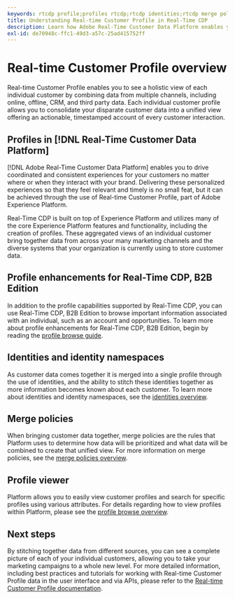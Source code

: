 ```yaml
---
keywords: rtcdp profile;profiles rtcdp;rtcdp identities;rtcdp merge policies;real-time customer profile
title: Understanding Real-time Customer Profile in Real-Time CDP
description: Learn how Adobe Real-Time Customer Data Platform enables you to drive coordinated, consistent, relevant experiences for your customers using Real-time Customer Profile.
exl-id: de70948c-ffc1-49d3-a57c-25ad415752ff
---
```

# Real-time Customer Profile overview

Real-time Customer Profile enables you to see a holistic view of each individual customer by combining data from multiple channels, including online, offline, CRM, and third party data. Each individual customer profile allows you to consolidate your disparate customer data into a unified view offering an actionable, timestamped account of every customer interaction.

## Profiles in [!DNL Real-Time Customer Data Platform]

[!DNL Adobe Real-Time Customer Data Platform] enables you to drive coordinated and consistent experiences for your customers no matter where or when they interact with your brand. Delivering these personalized experiences so that they feel relevant and timely is no small feat, but it can be achieved through the use of Real-time Customer Profile, part of Adobe Experience Platform. 

Real-Time CDP is built on top of Experience Platform and utilizes many of the core Experience Platform features and functionality, including the creation of profiles. These aggregated views of an individual customer bring together data from across your many marketing channels and the diverse systems that your organization is currently using to store customer data.

## Profile enhancements for Real-Time CDP, B2B Edition

In addition to the profile capabilities supported by Real-Time CDP, you can use Real-Time CDP, B2B Edition to browse important information associated with an individual, such as an account and opportunities. To learn more about profile enhancements for Real-Time CDP, B2B Edition, begin by reading the [profile browse guide](profile-browse.md).

## Identities and identity namespaces

As customer data comes together it is merged into a single profile through the use of identities, and the ability to stitch these identities together as more information becomes known about each customer. To learn more about identities and identity namespaces, see the [identities overview](identities-overview.md).

## Merge policies

When bringing customer data together, merge policies are the rules that Platform uses to determine how data will be prioritized and what data will be combined to create that unified view. For more information on merge policies, see the [merge policies overview](merge-policies.md).

## Profile viewer

Platform allows you to easily view customer profiles and search for specific profiles using various attributes. For details regarding how to view profiles within Platform, please see the [profile browse overview](profile-browse.md).

## Next steps

By stitching together data from different sources, you can see a complete picture of each of your individual customers, allowing you to take your marketing campaigns to a whole new level. For more detailed information, including best practices and tutorials for working with Real-time Customer Profile data in the user interface and via APIs, please refer to the [Real-time Customer Profile documentation](../../profile/home.md).
